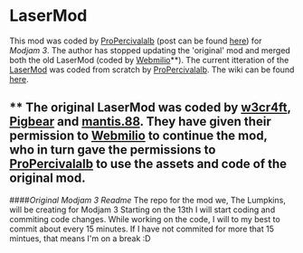 # LaserMod

This mod was coded by [ProPercivalalb](http://www.minecraftforum.net/members/ProPercivalalb) (post can be found [here](http://www.minecraftforum.net/forums/mapping-and-modding/minecraft-mods/1293056)</a>) for <i>Modjam 3</i>. The author has stopped updating the 'original' mod and merged both the old LaserMod (coded by [Webmilio](http://www.minecraftforum.net/forums/mapping-and-modding/minecraft-mods/1286858)**). The current itteration of the [LaserMod](http://www.minecraftforum.net/forums/mapping-and-modding/minecraft-mods/1293056) was coded from scratch by [ProPercivalalb](http://www.minecraftforum.net/members/ProPercivalalb). The wiki can be found [here](https://github.com/ProPercivalalb/LaserMod/wiki).

** The original LaserMod was coded by [w3cr4ft](http://www.minecraftforum.net/forums/mapping-and-modding/minecraft-mods/1275658),  [Pigbear](http://www.minecraftforum.net/members/Pigbear) and [mantis.88](http://www.minecraftforum.net/members/MCFUser591794). They have given their permission to [Webmilio](http://www.minecraftforum.net/members/webmilio) to continue the mod, who in turn gave the permissions to [ProPercivalalb](http://www.minecraftforum.net/members/ProPercivalalb) to use the assets and code of the original mod.
<br/>
-------
####<i>Original Modjam 3 Readme</i>
The repo for the mod we, The Lumpkins, will be creating for Modjam 3
Starting on the 13th I will start coding and commiting code changes. While working on the code, I will to my best to commit about every 15 minutes. If I have not commited for more that 15 mintues, that means I'm on a break :D
